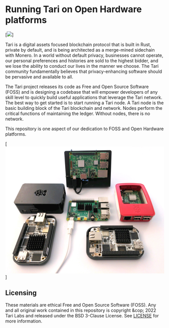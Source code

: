 # Running Tari on Open Hardware platforms

[<img src="img/tari-base-node.jpg" width="600" />]

Tari is a digital assets focused blockchain protocol that is built in Rust, private by default, and is being architected as a merge-mined sidechain with Monero. In a world without default privacy, businesses cannot operate, our personal preferences and histories are sold to the highest bidder, and we lose the ability to conduct our lives in the manner we choose. The Tari community fundamentally believes that privacy-enhancing software should be pervasive and available to all.

The Tari project releases its code as Free and Open Source Software (FOSS) and is designing a codebase that will empower developers of any skill level to quickly build useful applications that leverage the Tari network. The best way to get started is to start running a Tari node. A Tari node is the basic building block of the Tari blockchain and network. Nodes perform the critical functions of maintaining the ledger. Without nodes, there is no network.

This repository is one aspect of our dedication to FOSS and Open Hardware platforms.

[<img src="img/open-hardware-devices01.jpg" width="600" />]

## Licensing

These materials are ethical Free and Open Source Software (FOSS). Any and all original work contained in this repository is copyright &cop; 2022 Tari Labs and released under the BSD 3-Clause License. See [LICENSE](LICENSE) for more information.
